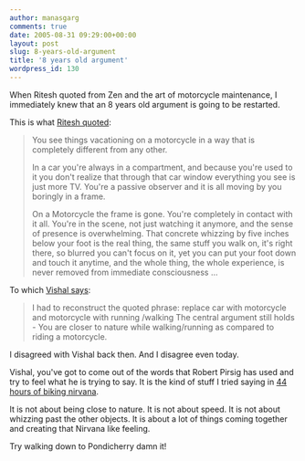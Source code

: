 ```yaml
---
author: manasgarg
comments: true
date: 2005-08-31 09:29:00+00:00
layout: post
slug: 8-years-old-argument
title: '8 years old argument'
wordpress_id: 130
---
```


When Ritesh quoted from Zen and the art of motorcycle maintenance, I immediately knew that an 8 years old argument is going to be restarted.  

This is what [Ritesh quoted](http://riteshdahiya.blogspot.com/2005/08/vacationing-on-motorcycle.html):  

<blockquote>  
You see things vacationing on a motorcycle in a way that is completely different from any other.  

In a car you're always in a compartment, and because you're used to it you don't realize that through that car window everything you see is just more TV. You're a passive observer and it is all moving by you boringly in a frame.  

On a Motorcycle the frame is gone. You're completely in contact with it all. You're in the scene, not just watching it anymore, and the sense of presence is overwhelming. That concrete whizzing by five inches below your foot is the real thing, the same stuff you walk on, it's right there, so blurred you can't focus on it, yet you can put your foot down and touch it anytime, and the whole thing, the whole experience, is never removed from immediate consciousness ...  
</blockquote>

To which [Vishal says](http://structured-chaos.blogspot.com/2005/08/car-vs-motorcycle-vs-walkingrunning.html):  

<blockquote>  
I had to reconstruct the quoted phrase: replace car with motorcycle and motorcycle with running /walking The central argument still holds - You are closer to nature while walking/running as compared to riding a motorcycle.  
</blockquote>

I disagreed with Vishal back then. And I disagree even today.  

Vishal, you've got to come out of the words that Robert Pirsig has used and try to feel what he is trying to say. It is the kind of stuff I tried saying in [44 hours of biking nirvana](http://manasgarg.blogspot.com/2005/02/44-hours-of-biking-nirvana.html).  

It is not about being close to nature. It is not about speed. It is not about whizzing past the other objects. It is about a lot of things coming together and creating that Nirvana like feeling.  

Try walking down to Pondicherry damn it!
